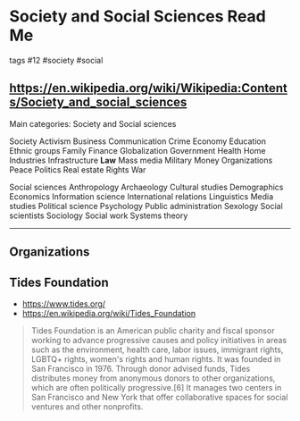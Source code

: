 # Society and Social Sciences Read Me

tags #12 #society #social

## https://en.wikipedia.org/wiki/Wikipedia:Contents/Society_and_social_sciences

Main categories: Society and Social sciences

Society
Activism
Business
Communication
Crime
Economy
Education
Ethnic groups
Family
Finance
Globalization
Government
Health
Home
Industries
Infrastructure
**Law**
Mass media
Military
Money
Organizations
Peace
Politics
Real estate
Rights
War

Social sciences
Anthropology
Archaeology
Cultural studies
Demographics
Economics
Information science
International relations
Linguistics
Media studies
Political science
Psychology
Public administration
Sexology
Social scientists
Sociology
Social work
Systems theory

***

## Organizations

## Tides Foundation

* https://www.tides.org/
* https://en.wikipedia.org/wiki/Tides_Foundation
>Tides Foundation is an American public charity and fiscal sponsor working to advance progressive causes and policy initiatives in areas such as the environment, health care, labor issues, immigrant rights, LGBTQ+ rights, women's rights and human rights. It was founded in San Francisco in 1976. Through donor advised funds, Tides distributes money from anonymous donors to other organizations, which are often politically progressive.[6] It manages two centers in San Francisco and New York that offer collaborative spaces for social ventures and other nonprofits.
